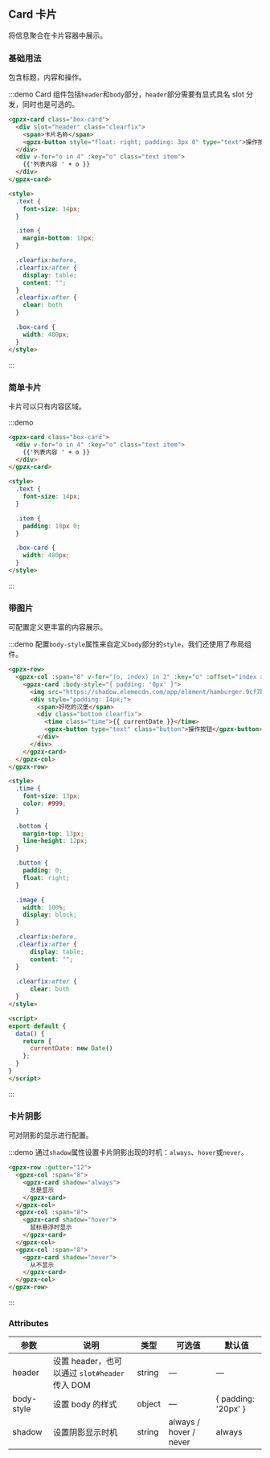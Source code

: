 ## Card 卡片
将信息聚合在卡片容器中展示。

### 基础用法


包含标题，内容和操作。

:::demo Card 组件包括`header`和`body`部分，`header`部分需要有显式具名 slot 分发，同时也是可选的。
```html
<gpzx-card class="box-card">
  <div slot="header" class="clearfix">
    <span>卡片名称</span>
    <gpzx-button style="float: right; padding: 3px 0" type="text">操作按钮</gpzx-button>
  </div>
  <div v-for="o in 4" :key="o" class="text item">
    {{'列表内容 ' + o }}
  </div>
</gpzx-card>

<style>
  .text {
    font-size: 14px;
  }

  .item {
    margin-bottom: 18px;
  }

  .clearfix:before,
  .clearfix:after {
    display: table;
    content: "";
  }
  .clearfix:after {
    clear: both
  }

  .box-card {
    width: 480px;
  }
</style>
```
:::

### 简单卡片

卡片可以只有内容区域。

:::demo
```html
<gpzx-card class="box-card">
  <div v-for="o in 4" :key="o" class="text item">
    {{'列表内容 ' + o }}
  </div>
</gpzx-card>

<style>
  .text {
    font-size: 14px;
  }

  .item {
    padding: 18px 0;
  }

  .box-card {
    width: 480px;
  }
</style>
```
:::

### 带图片

可配置定义更丰富的内容展示。

:::demo 配置`body-style`属性来自定义`body`部分的`style`，我们还使用了布局组件。
```html
<gpzx-row>
  <gpzx-col :span="8" v-for="(o, index) in 2" :key="o" :offset="index > 0 ? 2 : 0">
    <gpzx-card :body-style="{ padding: '0px' }">
      <img src="https://shadow.elemecdn.com/app/element/hamburger.9cf7b091-55e9-11e9-a976-7f4d0b07eef6.png" class="image">
      <div style="padding: 14px;">
        <span>好吃的汉堡</span>
        <div class="bottom clearfix">
          <time class="time">{{ currentDate }}</time>
          <gpzx-button type="text" class="button">操作按钮</gpzx-button>
        </div>
      </div>
    </gpzx-card>
  </gpzx-col>
</gpzx-row>

<style>
  .time {
    font-size: 13px;
    color: #999;
  }
  
  .bottom {
    margin-top: 13px;
    line-height: 12px;
  }

  .button {
    padding: 0;
    float: right;
  }

  .image {
    width: 100%;
    display: block;
  }

  .clearfix:before,
  .clearfix:after {
      display: table;
      content: "";
  }
  
  .clearfix:after {
      clear: both
  }
</style>

<script>
export default {
  data() {
    return {
      currentDate: new Date()
    };
  }
}
</script>
```
:::

### 卡片阴影

可对阴影的显示进行配置。

:::demo 通过`shadow`属性设置卡片阴影出现的时机：`always`、`hover`或`never`。
```html
<gpzx-row :gutter="12">
  <gpzx-col :span="8">
    <gpzx-card shadow="always">
      总是显示
    </gpzx-card>
  </gpzx-col>
  <gpzx-col :span="8">
    <gpzx-card shadow="hover">
      鼠标悬浮时显示
    </gpzx-card>
  </gpzx-col>
  <gpzx-col :span="8">
    <gpzx-card shadow="never">
      从不显示
    </gpzx-card>
  </gpzx-col>
</gpzx-row>
```
:::

### Attributes
| 参数      | 说明    | 类型      | 可选值       | 默认值   |
|---------- |-------- |---------- |-------------  |-------- |
| header | 设置 header，也可以通过 `slot#header` 传入 DOM | string| — | — |
| body-style | 设置 body 的样式| object| — | { padding: '20px' } |
| shadow | 设置阴影显示时机 | string | always / hover / never | always |
